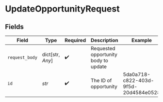 # UpdateOpportunityRequest


## Fields

| Field                                | Type                                 | Required                             | Description                          | Example                              |
| ------------------------------------ | ------------------------------------ | ------------------------------------ | ------------------------------------ | ------------------------------------ |
| `request_body`                       | dict[str, *Any*]                     | :heavy_check_mark:                   | Requested opportunity body to update |                                      |
| `id`                                 | *str*                                | :heavy_check_mark:                   | The ID of opportunity                | 5da0a718-c822-403d-9f5d-20d4584e0528 |